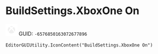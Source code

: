 # BuildSettings.XboxOne On
![](/img/BuildSettings.XboxOne%20On.png)
GUID: `-6576850163072677896`
```
EditorGUIUtility.IconContent("BuildSettings.XboxOne On")
```
